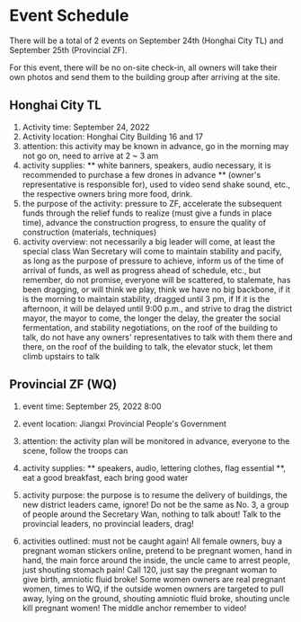 # Event Schedule

There will be a total of 2 events on September 24th (Honghai City TL) and September 25th (Provincial ZF).

For this event, there will be no on-site check-in, all owners will take their own photos and send them to the building group after arriving at the site.



## Honghai City TL

1. Activity time: September 24, 2022
2. Activity location: Honghai City Building 16 and 17
3. attention: this activity may be known in advance, go in the morning may not go on, need to arrive at 2 ~ 3 am
4. activity supplies: ** white banners, speakers, audio necessary, it is recommended to purchase a few drones in advance ** (owner's representative is responsible for), used to video send shake sound, etc., the respective owners bring more food, drink.
5. the purpose of the activity: pressure to ZF, accelerate the subsequent funds through the relief funds to realize (must give a funds in place time), advance the construction progress, to ensure the quality of construction (materials, techniques)
6. activity overview: not necessarily a big leader will come, at least the special class Wan Secretary will come to maintain stability and pacify, as long as the purpose of pressure to achieve, inform us of the time of arrival of funds, as well as progress ahead of schedule, etc., but remember, do not promise, everyone will be scattered, to stalemate, has been dragging, or will think we play, think we have no big backbone, if it is the morning to maintain stability, dragged until 3 pm, if If it is the afternoon, it will be delayed until 9:00 p.m., and strive to drag the district mayor, the mayor to come, the longer the delay, the greater the social fermentation, and stability negotiations, on the roof of the building to talk, do not have any owners' representatives to talk with them there and there, on the roof of the building to talk, the elevator stuck, let them climb upstairs to talk

## Provincial ZF (WQ)

1. event time: September 25, 2022 8:00

2. event location: Jiangxi Provincial People's Government

3. attention: the activity plan will be monitored in advance, everyone to the scene, follow the troops can

4. activity supplies: ** speakers, audio, lettering clothes, flag essential **, eat a good breakfast, each bring good water

5. activity purpose: the purpose is to resume the delivery of buildings, the new district leaders came, ignore! Do not be the same as No. 3, a group of people around the Secretary Wan, nothing to talk about! Talk to the provincial leaders, no provincial leaders, drag!

6. activities outlined: must not be caught again! All female owners, buy a pregnant woman stickers online, pretend to be pregnant women, hand in hand, the main force around the inside, the uncle came to arrest people, just shouting stomach pain! Call 120, just say the pregnant woman to give birth, amniotic fluid broke! Some women owners are real pregnant women, times to WQ, if the outside women owners are targeted to pull away, lying on the ground, shouting amniotic fluid broke, shouting uncle kill pregnant women! The middle anchor remember to video!

   